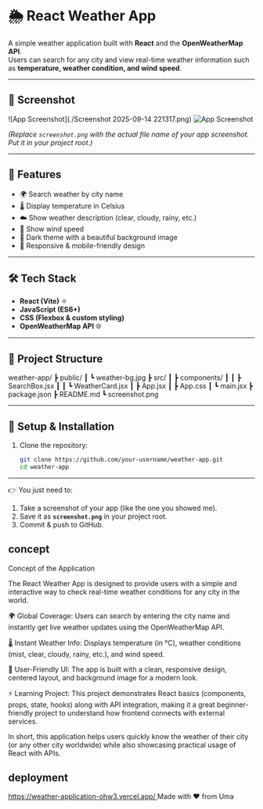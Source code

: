 # 🌦️ React Weather App

A simple weather application built with **React** and the **OpenWeatherMap API**.  
Users can search for any city and view real-time weather information such as **temperature, weather condition, and wind speed**.  

---

## 📸 Screenshot
![App Screenshot](./Screenshot 2025-09-14 221317.png)
![App Screenshot](./Screenshot.png)



*(Replace `screenshot.png` with the actual file name of your app screenshot. Put it in your project root.)*

---

## 🚀 Features
- 🌍 Search weather by city name  
- 🌡️ Display temperature in Celsius  
- ☁️ Show weather description (clear, cloudy, rainy, etc.)  
- 💨 Show wind speed  
- 🎨 Dark theme with a beautiful background image  
- 📱 Responsive & mobile-friendly design  

---

## 🛠️ Tech Stack
- **React (Vite)** ⚛️  
- **JavaScript (ES6+)**  
- **CSS (Flexbox & custom styling)**  
- **OpenWeatherMap API** 🌐  

---

## 📂 Project Structure
weather-app/
┣ public/
┃ ┗ weather-bg.jpg
┣ src/
┃ ┣ components/
┃ ┃ ┣ SearchBox.jsx
┃ ┃ ┗ WeatherCard.jsx
┃ ┣ App.jsx
┃ ┣ App.css
┃ ┗ main.jsx
┣ package.json
┣ README.md
┗ screenshot.png

---

## 🔑 Setup & Installation

1. Clone the repository:
   ```bash
   git clone https://github.com/your-username/weather-app.git
   cd weather-app

---

👉 You just need to:
1. Take a screenshot of your app (like the one you showed me).  
2. Save it as **`screenshot.png`** in your project root.  
3. Commit & push to GitHub.  

## concept
Concept of the Application

The React Weather App is designed to provide users with a simple and interactive way to check real-time weather conditions for any city in the world.

🌍 Global Coverage: Users can search by entering the city name and instantly get live weather updates using the OpenWeatherMap API.

🌡️ Instant Weather Info: Displays temperature (in °C), weather conditions (mist, clear, cloudy, rainy, etc.), and wind speed.

🎨 User-Friendly UI: The app is built with a clean, responsive design, centered layout, and background image for a modern look.

⚡ Learning Project: This project demonstrates React basics (components, props, state, hooks) along with API integration, making it a great beginner-friendly project to understand how frontend connects with external services.

In short, this application helps users quickly know the weather of their city (or any other city worldwide) while also showcasing practical usage of React with APIs.


## deployment

[https://weather-application-ohw3.vercel.app/
](url)
 Made with ❤️ from Uma

